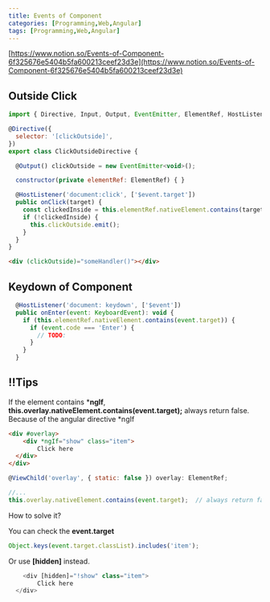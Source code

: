 ```yaml
---
title: Events of Component
categories: [Programming,Web,Angular]
tags: [Programming,Web,Angular]
---
```


[https://www.notion.so/Events-of-Component-6f325676e5404b5fa600213ceef23d3e](https://www.notion.so/Events-of-Component-6f325676e5404b5fa600213ceef23d3e)


## Outside Click


```javascript
import { Directive, Input, Output, EventEmitter, ElementRef, HostListener } from '@angular/core';

@Directive({
  selector: '[clickOutside]',
})
export class ClickOutsideDirective {

  @Output() clickOutside = new EventEmitter<void>();

  constructor(private elementRef: ElementRef) { }

  @HostListener('document:click', ['$event.target'])
  public onClick(target) {
    const clickedInside = this.elementRef.nativeElement.contains(target);
    if (!clickedInside) {
      this.clickOutside.emit();
    }
  }
}
```


```html
<div (clickOutside)="someHandler()"></div>
```


## Keydown of Component


```javascript
  @HostListener('document: keydown', ['$event'])
  public onEnter(event: KeyboardEvent): void {
    if (this.elementRef.nativeElement.contains(event.target)) {
      if (event.code === 'Enter') {
        // TODO:
      }
    }
  }
```


## ‼️Tips


If the element contains ***ngIf**, **this.overlay.nativeElement.contains(event.target);**  always return false. Because of the angular directive *ngIf


```html
<div #overlay>
	<div *ngIf="show" class="item">
		Click here
  </div>
</div>
```


```javascript
@ViewChild('overlay', { static: false }) overlay: ElementRef;

//...
this.overlay.nativeElement.contains(event.target);  // always return false
```


How to solve it?  


You can check the **event.target**


```javascript
Object.keys(event.target.classList).includes('item');
```


Or use  **[hidden]** instead.


```javascript
	<div [hidden]="!show" class="item">
		Click here
  </div>
```

